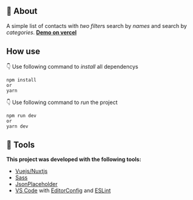 ## 💁 About
A simple list of contacts with *two filter*s search by *names* and search by *categories*. 
[**Demo on vercel**](https://list-of-contacts.vercel.app/)

## **How use**

👇 Use following command to *install* all dependencys 

    npm install
    or
    yarn

 👇 Use following command to *run* the project 

    npm run dev
    or
    yarn dev

## 🔨 Tools
**This project was developed with the following tools:**

 - [Vuejs/Nuxtjs](https://nuxtjs.org/)
 - [Sass](https://sass-lang.com/)
 - [JsonPlaceholder](https://jsonplaceholder.typicode.com/users)
 - [VS Code](https://code.visualstudio.com/)  with  [EditorConfig](https://marketplace.visualstudio.com/items?itemName=EditorConfig.EditorConfig)  and  [ESLint](https://marketplace.visualstudio.com/items?itemName=dbaeumer.vscode-eslint)

